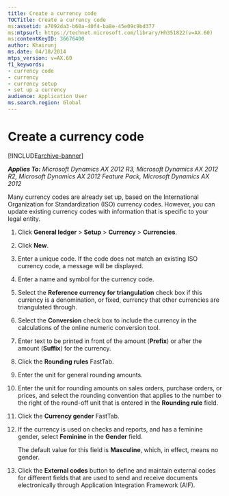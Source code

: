 ```yaml
---
title: Create a currency code
TOCTitle: Create a currency code
ms:assetid: a7092da3-b60a-40f4-ba8e-45e09c9bd377
ms:mtpsurl: https://technet.microsoft.com/library/Hh351822(v=AX.60)
ms:contentKeyID: 36676400
author: Khairunj
ms.date: 04/18/2014
mtps_version: v=AX.60
f1_keywords:
- currency code
- currency
- currency setup
- set up a currency
audience: Application User
ms.search.region: Global
---
```


# Create a currency code 


[!INCLUDE[archive-banner](includes/archive-banner.md)]


_**Applies To:** Microsoft Dynamics AX 2012 R3, Microsoft Dynamics AX 2012 R2, Microsoft Dynamics AX 2012 Feature Pack, Microsoft Dynamics AX 2012_

Many currency codes are already set up, based on the International Organization for Standardization (ISO) currency codes. However, you can update existing currency codes with information that is specific to your legal entity.

1.  Click **General ledger** \> **Setup** \> **Currency** \> **Currencies**.

2.  Click **New**.

3.  Enter a unique code. If the code does not match an existing ISO currency code, a message will be displayed.

4.  Enter a name and symbol for the currency code.

5.  Select the **Reference currency for triangulation** check box if this currency is a denomination, or fixed, currency that other currencies are triangulated through.

6.  Select the **Conversion** check box to include the currency in the calculations of the online numeric conversion tool.

7.  Enter text to be printed in front of the amount (**Prefix**) or after the amount (**Suffix**) for the currency.

8.  Click the **Rounding rules** FastTab.

9.  Enter the unit for general rounding amounts.

10. Enter the unit for rounding amounts on sales orders, purchase orders, or prices, and select the rounding convention that applies to the number to the right of the round-off unit that is entered in the **Rounding rule** field.

11. Click the **Currency gender** FastTab.

12. If the currency is used on checks and reports, and has a feminine gender, select **Feminine** in the **Gender** field.
    
    The default value for this field is **Masculine**, which, in effect, means no gender.

13. Click the **External codes** button to define and maintain external codes for different fields that are used to send and receive documents electronically through Application Integration Framework (AIF).

  


